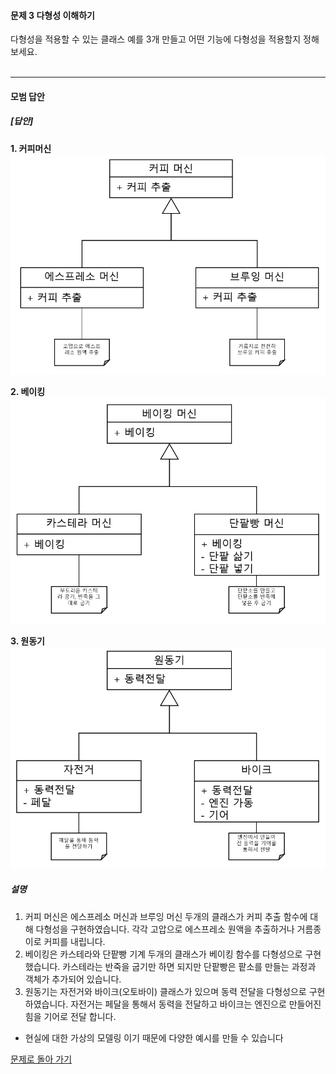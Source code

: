 #### 문제 3 다형성 이해하기
다형성을 적용할 수 있는 클래스 예를 3개 만들고 어떤 기능에 다형성을 적용할지 정해 보세요.
<br/><br/>

---


#### 모범 답안
##### [답안]
__1. 커피머신__
![](coffe_polymorphism.png)

__2. 베이킹__
![](baking_polymorphism.png)

__3. 원동기__
![](bycle_polymorphism.png)

##### 설명
1. 커피 머신은 에스프레소 머신과 브루잉 머신 두개의 클래스가 커피 추출 함수에 대해 다형성을 구현하였습니다. 각각 고압으로 에스프레소 원액을 추출하거나 거름종이로 커피를 내립니다.
2. 베이킹은 카스테라와 단팥빵 기계 두개의 클래스가 베이킹 함수를 다형성으로 구현했습니다. 카스테라는 반죽을 굽기만 하면 되지만 단팥빵은 팥소를 만들는 과정과 객체가 추가되어 있습니다.
3. 원동기는 자전거와 바이크(오토바이) 클래스가 있으며 동력 전달을 다형성으로 구현하였습니다. 자전거는 페달을 통해서 동력을 전달하고 바이크는 엔진으로 만들어진 힘을 기어로 전달 합니다.

* 현실에 대한 가상의 모델링 이기 때문에 다양한 예시를 만들 수 있습니다

[문제로 돌아 가기](README.md "문제로 돌아 가기")
